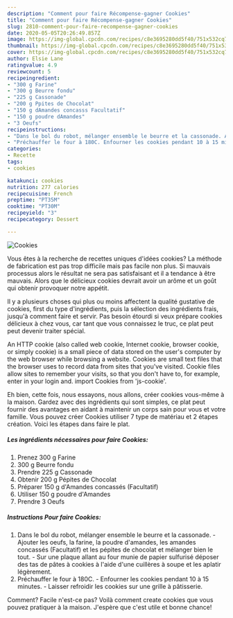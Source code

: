 ```yaml
---
description: "Comment pour faire Récompense-gagner Cookies"
title: "Comment pour faire Récompense-gagner Cookies"
slug: 2810-comment-pour-faire-recompense-gagner-cookies
date: 2020-05-05T20:26:49.857Z
image: https://img-global.cpcdn.com/recipes/c8e3695280dd5f40/751x532cq70/cookies-photo-principale-de-la-recette.jpg
thumbnail: https://img-global.cpcdn.com/recipes/c8e3695280dd5f40/751x532cq70/cookies-photo-principale-de-la-recette.jpg
cover: https://img-global.cpcdn.com/recipes/c8e3695280dd5f40/751x532cq70/cookies-photo-principale-de-la-recette.jpg
author: Elsie Lane
ratingvalue: 4.9
reviewcount: 5
recipeingredient:
- "300 g Farine"
- "300 g Beurre fondu"
- "225 g Cassonade"
- "200 g Ppites de Chocolat"
- "150 g dAmandes concasss Facultatif"
- "150 g poudre dAmandes"
- "3 Oeufs"
recipeinstructions:
- "Dans le bol du robot, mélanger ensemble le beurre et la cassonade. Ajouter les oeufs, la farine, la poudre d&#39;amandes, les amandes concassés (Facultatif) et les pépites de chocolat et mélanger bien le tout. Sur une plaque allant au four munie de papier sulfurisé déposer des tas de pâtes à cookies à l&#39;aide d&#39;une cuillères à soupe et les aplatir légèrement."
- "Préchauffer le four à 180C. Enfourner les cookies pendant 10 à 15 minutes. Laisser refroidir les cookies sur une grille à pâtisserie."
categories:
- Recette
tags:
- cookies

katakunci: cookies 
nutrition: 277 calories
recipecuisine: French
preptime: "PT35M"
cooktime: "PT30M"
recipeyield: "3"
recipecategory: Dessert

---
```



![Cookies](https://img-global.cpcdn.com/recipes/c8e3695280dd5f40/751x532cq70/cookies-photo-principale-de-la-recette.jpg)

Vous êtes à la recherche de recettes uniques d'idées cookies? La méthode de fabrication est pas trop difficile mais pas facile non plus. Si mauvais processus alors le résultat ne sera pas satisfaisant et il a tendance à être mauvais. Alors que le délicieux cookies devrait avoir un arôme et un goût qui obtenir provoquer notre appétit.

Il y a plusieurs choses qui plus ou moins affectent la qualité gustative de cookies, first du type d'ingrédients, puis la sélection des ingrédients frais, jusqu'à comment faire et servir. Pas besoin étourdi si veux prépare cookies délicieux à chez vous, car tant que vous connaissez le truc, ce plat peut peut devenir traiter spécial.

An HTTP cookie (also called web cookie, Internet cookie, browser cookie, or simply cookie) is a small piece of data stored on the user&#39;s computer by the web browser while browsing a website. Cookies are small text files that the browser uses to record data from sites that you&#39;ve visited. Cookie files allow sites to remember your visits, so that you don&#39;t have to, for example, enter in your login and. import Cookies from &#39;js-cookie&#39;.


Eh bien, cette fois, nous essayons, nous allons, créer cookies vous-même à la maison. Gardez avec des ingrédients qui sont simples, ce plat peut fournir des avantages en aidant à maintenir un corps sain pour vous et votre famille. Vous pouvez créer Cookies utiliser 7 type de matériau et 2 étapes création. Voici les étapes dans faire le plat.

<!--inarticleads1-->

##### Les ingrédients nécessaires pour faire Cookies:

1. Prenez 300 g Farine
1.  300 g Beurre fondu
1. Prendre 225 g Cassonade
1. Obtenir 200 g Pépites de Chocolat
1. Préparer 150 g d&#39;Amandes concassés (Facultatif)
1. Utiliser 150 g poudre d&#39;Amandes
1. Prendre 3 Oeufs




<!--inarticleads2-->

##### Instructions Pour faire Cookies:

1. Dans le bol du robot, mélanger ensemble le beurre et la cassonade. - Ajouter les oeufs, la farine, la poudre d&#39;amandes, les amandes concassés (Facultatif) et les pépites de chocolat et mélanger bien le tout. - Sur une plaque allant au four munie de papier sulfurisé déposer des tas de pâtes à cookies à l&#39;aide d&#39;une cuillères à soupe et les aplatir légèrement.
1. Préchauffer le four à 180C. - Enfourner les cookies pendant 10 à 15 minutes. - Laisser refroidir les cookies sur une grille à pâtisserie.





Comment? Facile n'est-ce pas? Voilà comment create cookies que vous pouvez pratiquer à la maison. J'espère que c'est utile et bonne chance!

